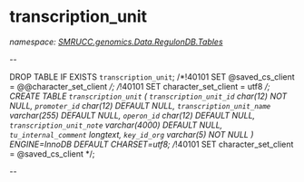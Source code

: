 ﻿# transcription_unit
_namespace: [SMRUCC.genomics.Data.RegulonDB.Tables](./index.md)_

--
 
 DROP TABLE IF EXISTS `transcription_unit`;
 /*!40101 SET @saved_cs_client = @@character_set_client */;
 /*!40101 SET character_set_client = utf8 */;
 CREATE TABLE `transcription_unit` (
 `transcription_unit_id` char(12) NOT NULL,
 `promoter_id` char(12) DEFAULT NULL,
 `transcription_unit_name` varchar(255) DEFAULT NULL,
 `operon_id` char(12) DEFAULT NULL,
 `transcription_unit_note` varchar(4000) DEFAULT NULL,
 `tu_internal_comment` longtext,
 `key_id_org` varchar(5) NOT NULL
 ) ENGINE=InnoDB DEFAULT CHARSET=utf8;
 /*!40101 SET character_set_client = @saved_cs_client */;
 
 --




